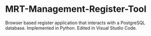 # MRT-Management-Register-Tool

Browser based register application that interacts with a PostgreSQL database. Implemented in Python. Edited in Visual Studio Code.
